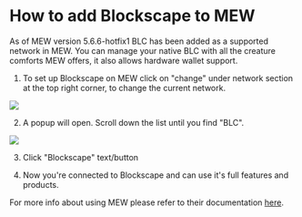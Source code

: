 # How to add Blockscape to MEW

As of MEW version 5.6.6-hotfix1 BLC has been added as a supported network in MEW. You can manage your native BLC with all
the creature comforts MEW offers, it also allows hardware wallet support. 

1. To set up Blockscape on MEW click on "change" under network section at the top right corner, to change the current 
network.

![](.gitbook/assets/MEW_1.png)

2. A popup will open. Scroll down the list until you find "BLC".

![](.gitbook/assets/MEW_2.png)

3. Click "Blockscape" text/button

4. Now you're connected to Blockscape and can use it's full features and products.

For more info about using MEW please refer to their documentation [here](https://kb.myetherwallet.com/).

